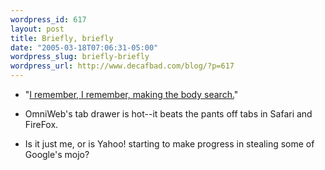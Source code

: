 ```yaml
--- 
wordpress_id: 617
layout: post
title: Briefly, briefly
date: "2005-03-18T07:06:31-05:00"
wordpress_slug: briefly-briefly
wordpress_url: http://www.decafbad.com/blog/?p=617
---
```

* "[I remember, I remember, making the body search.][wire]"

[wire]:http://musicbrainz.org/track/b961c49d-141c-4cfb-8b0d-014cb4e14703.html

* OmniWeb's tab drawer is hot--it beats the pants off tabs in Safari and FireFox.

* Is it just me, or is Yahoo! starting to make progress in stealing some of Google's mojo?
